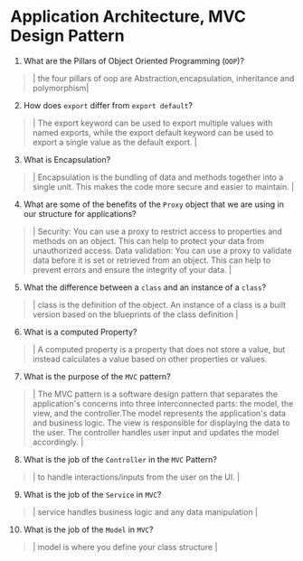 # Application Architecture, MVC Design Pattern
01. What are the Pillars of Object Oriented Programming (`OOP`)?
  
  > | the four pillars of oop are Abstraction,encapsulation, inheritance and polymorphism|

02. How does `export` differ from `export default`?
  
  > | The export keyword can be used to export multiple values with named exports, while the export default keyword can be used to export a single value as the default export. |

03. What is Encapsulation?
  
  > | Encapsulation is the bundling of data and methods together into a single unit. This makes the code more secure and easier to maintain. |

04. What are some of the benefits of the `Proxy` object that we are using in our structure for applications?
  
  > | Security: You can use a proxy to restrict access to properties and methods on an object. This can help to protect your data from unauthorized access. Data validation: You can use a proxy to validate data before it is set or retrieved from an object. This can help to prevent errors and ensure the integrity of your data. |

05. What the difference between a `class` and an instance of a `class`?
  
  > | class is the definition of the object. An instance of a class is a built version based on the blueprints of the class definition |

06. What is a computed Property?
  
  > | 
A computed property is a property that does not store a value, but instead calculates a value based on other properties or values.

07. What is the purpose of the `MVC` pattern?
  
  > | The MVC pattern is a software design pattern that separates the application's concerns into three interconnected parts: the model, the view, and the controller.The model represents the application's data and business logic. The view is responsible for displaying the data to the user. The controller handles user input and updates the model accordingly. |

08. What is the job of the `Controller` in the `MVC` Pattern?
  
  > | to handle interactions/inputs from the user on the UI. |

09. What is the job of the `Service` in `MVC`?
  
  > | service handles business logic and any data manipulation |

10. What is the job of the `Model` in `MVC`?
  
  > | model is where you define your class structure |
